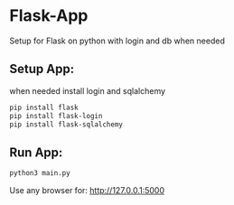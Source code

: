 # Flask-App
Setup for Flask on python with login and db when needed

## Setup App:
when needed install login and sqlalchemy
```sh
pip install flask 
pip install flask-login 
pip install flask-sqlalchemy
```

## Run App:
```sh 
python3 main.py 
```

Use any browser for: http://127.0.0.1:5000
